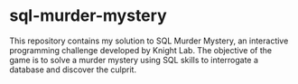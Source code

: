 # sql-murder-mystery
This repository contains my solution to SQL Murder Mystery, an interactive programming challenge developed by Knight Lab. The objective of the game is to solve a murder mystery using SQL skills to interrogate a database and discover the culprit.
